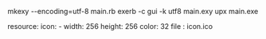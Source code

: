 mkexy --encoding=utf-8 main.rb
exerb -c gui -k utf8 main.exy
upx main.exe

resource:
  icon:
    - width: 256
      height: 256
      color: 32
      file : icon.ico
